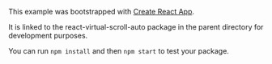 This example was bootstrapped with [Create React App](https://github.com/facebook/create-react-app).

It is linked to the react-virtual-scroll-auto package in the parent directory for development purposes.

You can run `npm install` and then `npm start` to test your package.
